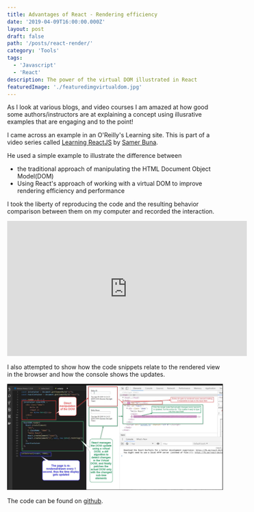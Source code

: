 ```yaml
---
title: Advantages of React - Rendering efficiency
date: '2019-04-09T16:00:00.000Z'
layout: post
draft: false
path: '/posts/react-render/'
category: 'Tools'
tags:
  - 'Javascript'
  - 'React'
description: The power of the virtual DOM illustrated in React
featuredImage: './featuredimgvirtualdom.jpg'
---
```


As I look at various blogs, and video courses I am amazed at how good some authors/instructors are at explaining a concept using illusrative examples that are engaging and to the point!

I came across an example in an O'Reilly's Learning site. This is part of a video series called [Learning ReactJS](https://learning.oreilly.com/videos/learning-reactjs/9781785887079) by [Samer Buna](https://medium.com/@samerbuna).

He used a simple example to illustrate the difference between

- the traditional approach of manipulating the HTML Document Object Model(DOM)
- Using React's approach of working with a virtual DOM to improve rendering efficiency and performance

I took the liberty of reproducing the code and the resulting behavior comparison between them on my computer and recorded the interaction.

<iframe width="560" height="315" src="https://www.youtube.com/embed/H-VWhLKKmSg" frameborder="0" allow="accelerometer; autoplay; encrypted-media; gyroscope; picture-in-picture" allowfullscreen></iframe>

I also attempted to show how the code snippets relate to the rendered view in the browser and how the console shows the updates.

![How it all fits](./reactvsplainDOM.jpg)

The code can be found on [github](https://github.com/SharmaRamesh/react-virtual-dom).
